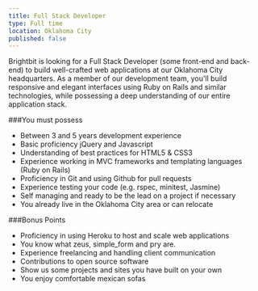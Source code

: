 ```yaml
---
title: Full Stack Developer
type: Full time
location: Oklahoma City
published: false
---
```

Brightbit is looking for a Full Stack Developer (some front-end and back-end) to build well-crafted web applications at our Oklahoma City headquarters. As a member of our development team, you'll build responsive and elegant interfaces using Ruby on Rails and similar technologies, while possessing a deep understanding of our entire application stack.

###You must possess
* Between 3 and 5 years development experience
* Basic proficiency jQuery and Javascript
* Understanding of best practices for HTML5 & CSS3
* Experience working in MVC frameworks and templating languages (Ruby on Rails)
* Proficiency in Git and using Github for pull requests
* Experience testing your code (e.g. rspec, minitest, Jasmine)
* Self managing and ready to be the lead on a project if necessary
* You already live in the Oklahoma City area or can relocate

###Bonus Points
* Proficiency in using Heroku to host and scale web applications
* You know what zeus, simple_form and pry are.
* Experience freelancing and handling client communication
* Contributions to open source software
* Show us some projects and sites you have built on your own
* You enjoy comfortable mexican sofas
